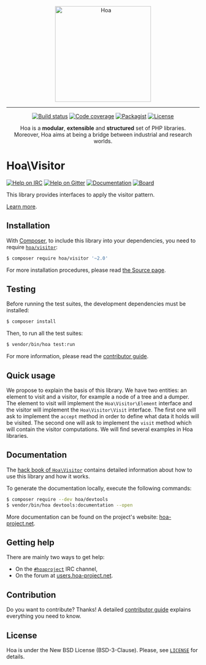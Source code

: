 <p align="center">
  <img src="https://static.hoa-project.net/Image/Hoa.svg" alt="Hoa" width="250px" />
</p>

---

<p align="center">
  <a href="https://travis-ci.org/hoaproject/visitor"><img src="https://img.shields.io/travis/hoaproject/visitor/master.svg" alt="Build status" /></a>
  <a href="https://coveralls.io/github/hoaproject/visitor?branch=master"><img src="https://img.shields.io/coveralls/hoaproject/visitor/master.svg" alt="Code coverage" /></a>
  <a href="https://packagist.org/packages/hoa/visitor"><img src="https://img.shields.io/packagist/dt/hoa/visitor.svg" alt="Packagist" /></a>
  <a href="https://hoa-project.net/LICENSE"><img src="https://img.shields.io/packagist/l/hoa/visitor.svg" alt="License" /></a>
</p>
<p align="center">
  Hoa is a <strong>modular</strong>, <strong>extensible</strong> and
  <strong>structured</strong> set of PHP libraries.<br />
  Moreover, Hoa aims at being a bridge between industrial and research worlds.
</p>

# Hoa\Visitor

[![Help on IRC](https://img.shields.io/badge/help-%23hoaproject-ff0066.svg)](https://webchat.freenode.net/?channels=#hoaproject)
[![Help on Gitter](https://img.shields.io/badge/help-gitter-ff0066.svg)](https://gitter.im/hoaproject/central)
[![Documentation](https://img.shields.io/badge/documentation-hack_book-ff0066.svg)](https://central.hoa-project.net/Documentation/Library/Visitor)
[![Board](https://img.shields.io/badge/organisation-board-ff0066.svg)](https://waffle.io/hoaproject/visitor)

This library provides interfaces to apply the visitor pattern.

[Learn more](https://central.hoa-project.net/Documentation/Library/Visitor).

## Installation

With [Composer](https://getcomposer.org/), to include this library into
your dependencies, you need to
require [`hoa/visitor`](https://packagist.org/packages/hoa/visitor):

```sh
$ composer require hoa/visitor '~2.0'
```

For more installation procedures, please read [the Source
page](https://hoa-project.net/Source.html).

## Testing

Before running the test suites, the development dependencies must be installed:

```sh
$ composer install
```

Then, to run all the test suites:

```sh
$ vendor/bin/hoa test:run
```

For more information, please read the [contributor
guide](https://hoa-project.net/Literature/Contributor/Guide.html).

## Quick usage

We propose to explain the basis of this library. We have two entities: an
element to visit and a visitor, for example a node of a tree and a dumper. The
element to visit will implement the `Hoa\Visitor\Element` interface and the
visitor will implement the `Hoa\Visitor\Visit` interface. The first one will ask
to implement the `accept` method in order to define what data it holds will be
visited. The second one will ask to implement the `visit` method which will
contain the visitor computations. We will find several examples in Hoa
libraries.

## Documentation

The
[hack book of `Hoa\Visitor`](https://central.hoa-project.net/Documentation/Library/Visitor)
contains detailed information about how to use this library and how it works.

To generate the documentation locally, execute the following commands:

```sh
$ composer require --dev hoa/devtools
$ vendor/bin/hoa devtools:documentation --open
```

More documentation can be found on the project's website:
[hoa-project.net](https://hoa-project.net/).

## Getting help

There are mainly two ways to get help:

  * On the [`#hoaproject`](https://webchat.freenode.net/?channels=#hoaproject)
    IRC channel,
  * On the forum at [users.hoa-project.net](https://users.hoa-project.net).

## Contribution

Do you want to contribute? Thanks! A detailed [contributor
guide](https://hoa-project.net/Literature/Contributor/Guide.html) explains
everything you need to know.

## License

Hoa is under the New BSD License (BSD-3-Clause). Please, see
[`LICENSE`](https://hoa-project.net/LICENSE) for details.
